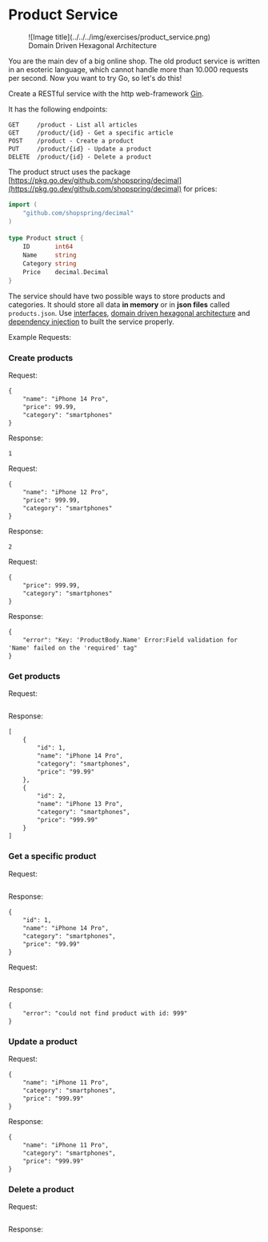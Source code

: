 # Product Service

<figure markdown>
  ![Image title](../../../img/exercises/product_service.png)
  <figcaption>Domain Driven Hexagonal Architecture</figcaption>
</figure>

You are the main dev of a big online shop.
The old product service is written in an esoteric language, which cannot handle more than 10.000 requests per second.
Now you want to try Go, so let's do this!

Create a RESTful service with the http web-framework [Gin](https://github.com/gin-gonic/gin).

It has the following endpoints:

```
GET     /product - List all articles
GET     /product/{id} - Get a specific article
POST    /product - Create a product
PUT     /product/{id} - Update a product
DELETE  /product/{id} - Delete a product
```

The product struct uses the package [https://pkg.go.dev/github.com/shopspring/decimal](https://pkg.go.dev/github.com/shopspring/decimal) for prices:

```go linenums="1" title="core/domain/product.go"
import (
	"github.com/shopspring/decimal"
)

type Product struct {
	ID       int64
	Name     string
	Category string
	Price    decimal.Decimal
}
```

The service should have two possible ways to store products and categories.
It should store all data **in memory** or in **json files** called `products.json`.
Use [interfaces](../../../golang/golang-fundamentals/types_interfaces_methods.md#interfaces), [domain driven hexagonal architecture](../../../golang/architecture/index.md) and [dependency injection](../../../golang/dependency_injection/wire.md) to built the service properly.

Example Requests:

### Create products

Request:

```title="POST /products"
{
    "name": "iPhone 14 Pro",
    "price": 99.99,
    "category": "smartphones"
}
```

Response:

```title="POST /products: 200"
1
```

Request:

```title="POST /products"
{
    "name": "iPhone 12 Pro",
    "price": 999.99,
    "category": "smartphones"
}
```

Response:

```title="POST /products: 200"
2
```

Request:

```title="POST /products"
{
    "price": 999.99,
    "category": "smartphones"
}
```

Response:

```title="POST /products: 400"
{
    "error": "Key: 'ProductBody.Name' Error:Field validation for 'Name' failed on the 'required' tag"
}
```

### Get products

Request:

```title="GET /products"

```

Response:

```title="GET /products: 200"
[
    {
        "id": 1,
        "name": "iPhone 14 Pro",
        "category": "smartphones",
        "price": "99.99"
    },
    {
        "id": 2,
        "name": "iPhone 13 Pro",
        "category": "smartphones",
        "price": "999.99"
    }
]
```

### Get a specific product

Request:

```title="GET /products/1"

```

Response:

```title="GET /products/1: 200"
{
    "id": 1,
    "name": "iPhone 14 Pro",
    "category": "smartphones",
    "price": "99.99"
}
```

Request:

```title="GET /products/999"

```

Response:

```title="GET /products/999: 404"
{
    "error": "could not find product with id: 999"
}
```

### Update a product

Request:

```title="PUT /products/1"
{
    "name": "iPhone 11 Pro",
    "category": "smartphones",
    "price": "999.99"
}
```

Response:

```title="PUT /products/1: 200"
{
    "name": "iPhone 11 Pro",
    "category": "smartphones",
    "price": "999.99"
}
```

### Delete a product

Request:

```title="DELETE /products/1"

```

Response:

```title="DELETE /products/1: 204"

```
